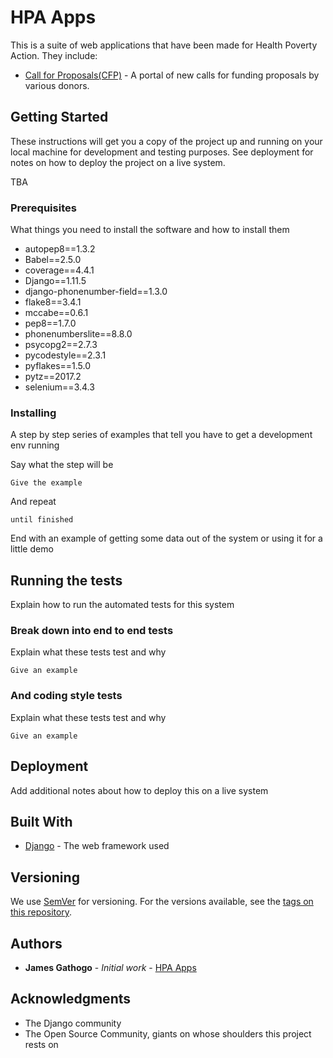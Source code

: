 # HPA Apps

This is a suite of web applications that have been made for Health Poverty Action. They include:
* [Call for Proposals(CFP)](cfp/README.md) - A portal of new calls for funding proposals by various donors.

## Getting Started

These instructions will get you a copy of the project up and running on your local machine for development and testing purposes. See deployment for notes on how to deploy the project on a live system.

TBA

### Prerequisites

What things you need to install the software and how to install them

- autopep8==1.3.2
- Babel==2.5.0
- coverage==4.4.1
- Django==1.11.5
- django-phonenumber-field==1.3.0
- flake8==3.4.1
- mccabe==0.6.1
- pep8==1.7.0
- phonenumberslite==8.8.0
- psycopg2==2.7.3
- pycodestyle==2.3.1
- pyflakes==1.5.0
- pytz==2017.2
- selenium==3.4.3


### Installing

A step by step series of examples that tell you have to get a development env running

Say what the step will be

```
Give the example
```

And repeat

```
until finished
```

End with an example of getting some data out of the system or using it for a little demo

## Running the tests

Explain how to run the automated tests for this system

### Break down into end to end tests

Explain what these tests test and why

```
Give an example
```

### And coding style tests

Explain what these tests test and why

```
Give an example
```

## Deployment

Add additional notes about how to deploy this on a live system

## Built With

* [Django](https://www.djangoproject.com/) - The web framework used


<!-- ## Contributing

Please read [CONTRIBUTING.md](https://gist.github.com/PurpleBooth/b24679402957c63ec426) for details on our code of conduct, and the process for submitting pull requests to us. -->

## Versioning

We use [SemVer](http://semver.org/) for versioning. For the versions available, see the [tags on this repository](https://github.com/your/project/tags).

## Authors

* **James Gathogo** - *Initial work* - [HPA Apps](https://github.com/jgathogo)

<!-- See also the list of [contributors](https://github.com/your/project/contributors) who participated in this project. -->

<!-- ## License

This project is licensed under the MIT License - see the [LICENSE.md](LICENSE.md) file for details -->

## Acknowledgments

* The Django community
* The Open Source Community, giants on whose shoulders this project rests on
